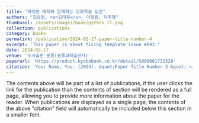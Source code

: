 ```yaml
---
title: "파이썬 예제와 함께하는 강화학습 입문"
authors: "김승현, <u>김태우</u>, 이정원, 이주행"
thumbnail: /assets/images/book/python_rl.png
collection: publications
category: books
permalink: /publication/2024-02-17-paper-title-number-4
excerpt: 'This paper is about fixing template issue #693.'
date: 2024-02-17
venue: '도서출판 홍릉(홍릉과학출판사)'
paperurl: 'https://product.kyobobook.co.kr/detail/S000001732328'
citation: 'Your Name, You. (2024). &quot;Paper Title Number 3.&quot; <i>GitHub Journal of Bugs</i>. 1(3).'
---
```


The contents above will be part of a list of publications, if the user clicks the link for the publication than the contents of section will be rendered as a full page, allowing you to provide more information about the paper for the reader. When publications are displayed as a single page, the contents of the above "citation" field will automatically be included below this section in a smaller font.
